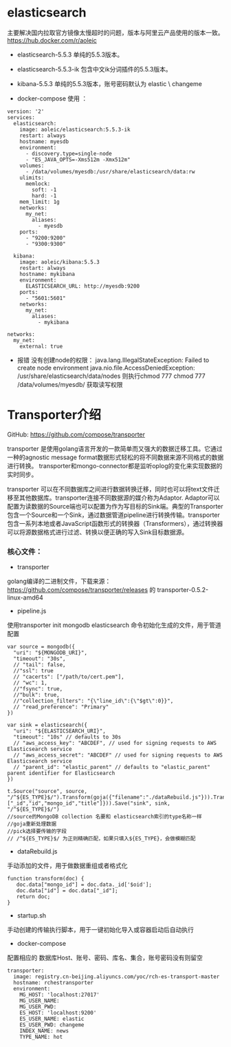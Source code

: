 # elasticsearch
主要解决国内拉取官方镜像太慢超时的问题，版本与阿里云产品使用的版本一致。https://hub.docker.com/r/aoleic

* elasticsearch-5.5.3 单纯的5.5.3版本。
* elasticsearch-5.5.3-ik 包含中文ik分词插件的5.5.3版本。
* kibana-5.5.3 单纯的5.5.3版本，账号密码默认为 elastic \ changeme

* docker-compose 使用 ：

```
version: '2'
services:
  elasticsearch:
    image: aoleic/elasticsearch:5.5.3-ik
    restart: always
    hostname: myesdb
    environment:
      - discovery.type=single-node
      - "ES_JAVA_OPTS=-Xms512m -Xmx512m"
    volumes:
      - /data/volumes/myesdb:/usr/share/elasticsearch/data:rw
    ulimits:
      memlock:
        soft: -1
        hard: -1
    mem_limit: 1g
    networks:
      my_net:           
        aliases:        
          - myesdb
    ports:
      - "9200:9200"
      - "9300:9300"

  kibana:
    image: aoleic/kibana:5.5.3
    restart: always
    hostname: mykibana
    environment:
      ELASTICSEARCH_URL: http://myesdb:9200
    ports:
      - "5601:5601"
    networks:
      my_net:           
        aliases:        
          - mykibana

networks:
  my_net:
    external: true
```

* 报错 没有创建node的权限：
java.lang.IllegalStateException: Failed to create node environment
java.nio.file.AccessDeniedException: /usr/share/elasticsearch/data/nodes
则执行chmod 777 chmod 777 /data/volumes/myesdb/ 获取读写权限


# Transporter介绍
GitHub: https://github.com/compose/transporter

transporter 是使用golang语言开发的一款简单而又强大的数据迁移工具。它通过一种的agnostic message format数据形式轻松的将不同数据来源不同格式的数据进行转换。 transporter和mongo-connector都是监听oplog的变化来实现数据的实时同步。

transporter 可以在不同数据库之间进行数据转换迁移，同时也可以将text文件迁移至其他数据库。transporter连接不同数据源的媒介称为Adaptor. Adaptor可以配置为读数据的Source端也可以配置为作为写目标的Sink端。典型的Transporter包含一个Source和一个Sink，通过数据管道pipeline进行转换传输。transporter包含一系列本地或者JavaScript函数形式的转换器（Transformers），通过转换器可以将源数据格式进行过滤、转换以便正确的写入Sink目标数据源。

### 核心文件：
* transporter 

golang编译的二进制文件，下载来源：https://github.com/compose/transporter/releases 的 transporter-0.5.2-linux-amd64

* pipeline.js

使用transporter init mongodb elasticsearch 命令初始化生成的文件，用于管道配置 

```
var source = mongodb({
  "uri": "${MONGODB_URI}",
  "timeout": "30s",
  // "tail": false,
  //"ssl": true
  // "cacerts": ["/path/to/cert.pem"],
  // "wc": 1,
  //"fsync": true,
  //"bulk": true,
  //"collection_filters": "{\"line_id\":{\"$gt\":0}}",
  // "read_preference": "Primary"
})

var sink = elasticsearch({
  "uri": "${ELASTICSEARCH_URI}",
  "timeout": "10s" // defaults to 30s
  // "aws_access_key": "ABCDEF", // used for signing requests to AWS Elasticsearch service
  // "aws_access_secret": "ABCDEF" // used for signing requests to AWS Elasticsearch service
  // "parent_id": "elastic_parent" // defaults to "elastic_parent" parent identifier for Elasticsearch
})

t.Source("source", source, "/^${ES_TYPE}$/").Transform(goja({"filename":"./dataRebuild.js"})).Transform(pick({"fields": ["_id","id","mongo_id","title"]})).Save("sink", sink, "/^${ES_TYPE}$/")
//source的MongoDB collection 名要和 elasticsearch索引的type名称一样
//goja重新处理数据
//pick选择要传输的字段
// /^${ES_TYPE}$/ 为正则精确匹配，如果只填入${ES_TYPE}，会做模糊匹配
```
* dataRebuild.js
 
手动添加的文件，用于做数据重组或者格式化

```
function transform(doc) {
   doc.data["mongo_id"] = doc.data._id['$oid'];
   doc.data["id"] = doc.data["_id"]; 
   return doc;
}

```
* startup.sh
 
手动创建的传输执行脚本，用于一键初始化导入或容器启动后自动执行

* docker-compose

配置相应的 数据库Host、账号、密码、库名、集合，账号密码没有则留空

```
transporter:
  image: registry.cn-beijing.aliyuncs.com/yoc/rch-es-transport-master
  hostname: rchestransporter
  environment:
    MG_HOST: 'localhost:27017'
    MG_USER_NAME:
    MG_USER_PWD:
    ES_HOST: 'localhost:9200'
    ES_USER_NAME: elastic
    ES_USER_PWD: changeme
    INDEX_NAME: news
    TYPE_NAME: hot
```








